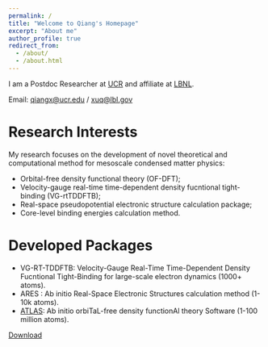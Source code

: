 ```yaml
---
permalink: /
title: "Welcome to Qiang's Homepage"
excerpt: "About me"
author_profile: true
redirect_from: 
  - /about/
  - /about.html
---
```


I am a Postdoc Researcher at [UCR](https://www.ucr.edu/) and affiliate at [LBNL](https://www.lbl.gov).

Email: <qiangx@ucr.edu> / <xuq@lbl.gov>

Research Interests
======

My research focuses on the development of novel theoretical and computational method for mesoscale condensed matter physics:

* Orbital-free density functional theory (OF-DFT);
* Velocity-gauge real-time time-dependent density fucntional tight-binding (VG-rtTDDFTB);
* Real-space pseudopotential electronic structure calculation package;
* Core-level binding energies calculation method.

Developed Packages
======

* VG-RT-TDDFTB: Velocity-Gauge Real-Time Time-Dependent Density Fucntional Tight-Binding for large-scale electron dynamics (1000+ atoms).
* ARES : Ab initio Real-Space Electronic Structures calculation method (1-10k atoms).
* [ATLAS](http://atlas-ch.cn/): Ab initio orbiTaL-free density functionAl theory Software (1-100 million atoms).

[Download](https://xqjlu.github.io/publications/)
